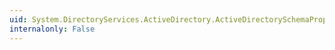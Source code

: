 ```yaml
---
uid: System.DirectoryServices.ActiveDirectory.ActiveDirectorySchemaProperty.IsSingleValued
internalonly: False
---
```

